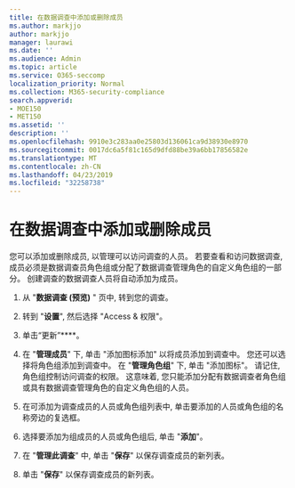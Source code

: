 ```yaml
---
title: 在数据调查中添加或删除成员
ms.author: markjjo
author: markjjo
manager: laurawi
ms.date: ''
ms.audience: Admin
ms.topic: article
ms.service: O365-seccomp
localization_priority: Normal
ms.collection: M365-security-compliance
search.appverid:
- MOE150
- MET150
ms.assetid: ''
description: ''
ms.openlocfilehash: 9910e3c283aa0e25803d136061ca9d38930e8970
ms.sourcegitcommit: 0017dc6a5f81c165d9dfd88be39a6bb17856582e
ms.translationtype: MT
ms.contentlocale: zh-CN
ms.lasthandoff: 04/23/2019
ms.locfileid: "32258738"
---
```

# <a name="add-or-remove-members-from-a-data-investigation"></a>在数据调查中添加或删除成员

您可以添加或删除成员, 以管理可以访问调查的人员。 若要查看和访问数据调查, 成员必须是数据调查员角色组或分配了数据调查管理角色的自定义角色组的一部分。 创建调查的数据调查人员将自动添加为成员。

1. 从 "**数据调查 (预览)** " 页中, 转到您的调查。

2. 转到 "**设置**", 然后选择 "Access & 权限"。
 
3. 单击“更新”****。
 
4. 在 "**管理成员**" 下, 单击 "添加图标添加" 以将成员添加到调查中。 您还可以选择将角色组添加到调查中。 在 "**管理角色组**" 下, 单击 "添加图标"。 
     请记住, 角色组控制访问调查的权限。 这意味着, 您只能添加分配有数据调查者角色组或具有数据调查管理角色的自定义角色组的人员。
 
5. 在可添加为调查成员的人员或角色组列表中, 单击要添加的人员或角色组的名称旁边的复选框。

6. 选择要添加为组成员的人员或角色组后, 单击 "**添加**"。

7. 在 "**管理此调查**" 中, 单击 "**保存**" 以保存调查成员的新列表。

8. 单击 "**保存**" 以保存调查成员的新列表。
